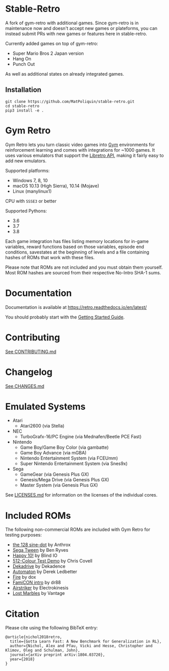 # Stable-Retro

A fork of gym-retro with additional games. Since gym-retro is in maintenance now and doesn't accept new games or plateforms, you can instead submit PRs with new games or features here in stable-retro.

Currently added games on top of gym-retro:
*	Super Mario Bros 2 Japan version
*	Hang On
*	Punch Out

As well as additional states on already integrated games.

## Installation

```
git clone https://github.com/MatPoliquin/stable-retro.git
cd stable-retro
pip3 install -e .
```

# Gym Retro

Gym Retro lets you turn classic video games into [Gym](https://gym.openai.com/) environments for reinforcement learning and comes with integrations for ~1000 games.  It uses various emulators that support the [Libretro API](https://www.libretro.com/index.php/api/), making it fairly easy to add new emulators.

Supported platforms:

- Windows 7, 8, 10
- macOS 10.13 (High Sierra), 10.14 (Mojave)
- Linux (manylinux1)

CPU with `SSSE3` or better

Supported Pythons:

- 3.6
- 3.7
- 3.8

Each game integration has files listing memory locations for in-game variables, reward functions based on those variables, episode end conditions, savestates at the beginning of levels and a file containing hashes of ROMs that work with these files.

Please note that ROMs are not included and you must obtain them yourself.  Most ROM hashes are sourced from their respective No-Intro SHA-1 sums.

# Documentation

Documentation is available at https://retro.readthedocs.io/en/latest/

You should probably start with the [Getting Started Guide](https://retro.readthedocs.io/en/latest/getting_started.html).

# Contributing

[See CONTRIBUTING.md](https://github.com/openai/retro/blob/master/CONTRIBUTING.md)

# Changelog

[See CHANGES.md](https://github.com/openai/retro/blob/master/CHANGES.md)

# Emulated Systems

- Atari
	- Atari2600 (via Stella)
- NEC
	- TurboGrafx-16/PC Engine (via Mednafen/Beetle PCE Fast)
- Nintendo
	- Game Boy/Game Boy Color (via gambatte)
	- Game Boy Advance (via mGBA)
	- Nintendo Entertainment System (via FCEUmm)
	- Super Nintendo Entertainment System (via Snes9x)
- Sega
	- GameGear (via Genesis Plus GX)
	- Genesis/Mega Drive (via Genesis Plus GX)
	- Master System (via Genesis Plus GX)

See [LICENSES.md](https://github.com/openai/retro/blob/master/LICENSES.md) for information on the licenses of the individual cores.

# Included ROMs

The following non-commercial ROMs are included with Gym Retro for testing purposes:

- [the 128 sine-dot](http://www.pouet.net/prod.php?which=2762) by Anthrox
- [Sega Tween](https://pdroms.de/files/gamegear/sega-tween) by Ben Ryves
- [Happy 10!](http://www.pouet.net/prod.php?which=52716) by Blind IO
- [512-Colour Test Demo](https://pdroms.de/files/pcengine/512-colour-test-demo) by Chris Covell
- [Dekadrive](http://www.pouet.net/prod.php?which=67142) by Dekadence
- [Automaton](https://pdroms.de/files/atari2600/automaton-minigame-compo-2003) by Derek Ledbetter
- [Fire](http://privat.bahnhof.se/wb800787/gb/demo/64/) by dox
- [FamiCON intro](http://www.pouet.net/prod.php?which=53497) by dr88
- [Airstriker](https://pdroms.de/genesis/airstriker-v1-50-genesis-game) by Electrokinesis
- [Lost Marbles](https://pdroms.de/files/gameboyadvance/lost-marbles) by Vantage

# Citation

Please cite using the following BibTeX entry:

```
@article{nichol2018retro,
  title={Gotta Learn Fast: A New Benchmark for Generalization in RL},
  author={Nichol, Alex and Pfau, Vicki and Hesse, Christopher and Klimov, Oleg and Schulman, John},
  journal={arXiv preprint arXiv:1804.03720},
  year={2018}
}
```
